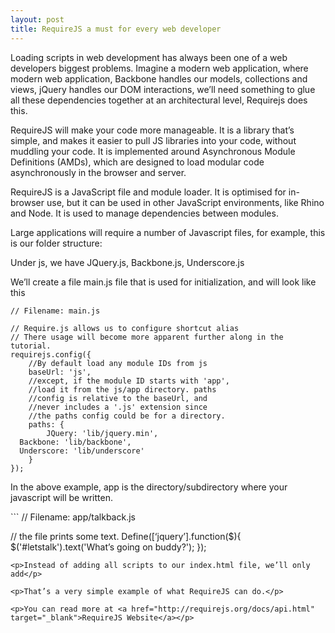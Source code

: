 ```yaml
---
layout: post
title: RequireJS a must for every web developer
---
```


<p>Loading scripts in web development has always been one of a web developers biggest problems. Imagine a modern web application, where modern web application, Backbone handles our models, collections and views, jQuery handles our DOM interactions, we’ll need something to glue all these dependencies together at an architectural level, Requirejs does this.</p>

<p>RequireJS will make your code more manageable. It is a library that’s simple, and makes it easier to pull JS libraries into your code, without muddling your code. It is implemented around Asynchronous Module Definitions (AMDs), which are designed to load modular code asynchronously in the browser and server.</p>

<p>RequireJS is a JavaScript file and module loader. It is optimised for in-browser use, but it can be used in other JavaScript environments, like Rhino and Node. It is used to manage dependencies between modules.</p>

<p>Large applications will require a number of Javascript files, for example, this is our folder structure:</p>

<p>Under js, we have JQuery.js, Backbone.js, Underscore.js</p>

<p>We’ll create a file main.js file that is used for initialization, and will look like this</p>

```
// Filename: main.js

// Require.js allows us to configure shortcut alias
// There usage will become more apparent further along in the tutorial.
requirejs.config({
    //By default load any module IDs from js
    baseUrl: 'js',
    //except, if the module ID starts with 'app',
    //load it from the js/app directory. paths
    //config is relative to the baseUrl, and
    //never includes a '.js' extension since
    //the paths config could be for a directory.
    paths: {
        JQuery: 'lib/jquery.min',
  Backbone: 'lib/backbone',
  Underscore: 'lib/underscore'
    }
});
```

<p>In the above example, app is the directory/subdirectory where your javascript will be written.</p>
```
// Filename: app/talkback.js

// the file prints some text.
Define([‘jquery’].function($){
  $('#letstalk').text('What’s going on buddy?');
});
```
<p>Instead of adding all scripts to our index.html file, we’ll only add</p>
```
<script data-main='js/main' src='js/require.js'></script>
<script>
require([talkback], function(
require(['app/talkback'])
));
</script>
```
<p>That’s a very simple example of what RequireJS can do.</p>

<p>You can read more at <a href="http://requirejs.org/docs/api.html" target="_blank">RequireJS Website</a></p>
